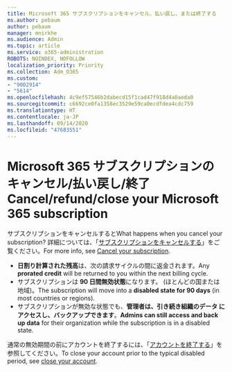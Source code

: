 ```yaml
---
title: Microsoft 365 サブスクリプションをキャンセル、払い戻し、または終了する
ms.author: pebaum
author: pebaum
manager: mnirkhe
ms.audience: Admin
ms.topic: article
ms.service: o365-administration
ROBOTS: NOINDEX, NOFOLLOW
localization_priority: Priority
ms.collection: Adm_O365
ms.custom:
- "9002914"
- "5614"
ms.openlocfilehash: 4c9ef57546b2dabecd15f1cad47f918d4a0aeda0
ms.sourcegitcommit: c6692ce0fa1358ec3529e59ca0ecdfdea4cdc759
ms.translationtype: HT
ms.contentlocale: ja-JP
ms.lasthandoff: 09/14/2020
ms.locfileid: "47683551"
---
```

# <a name="cancelrefundclose-your-microsoft-365-subscription"></a><span data-ttu-id="8b565-102">Microsoft 365 サブスクリプションのキャンセル/払い戻し/終了</span><span class="sxs-lookup"><span data-stu-id="8b565-102">Cancel/refund/close your Microsoft 365 subscription</span></span>

<span data-ttu-id="8b565-103">サブスクリプションをキャンセルすると</span><span class="sxs-lookup"><span data-stu-id="8b565-103">What happens when you cancel your subscription?</span></span> <span data-ttu-id="8b565-104">詳細については、「[サブスクリプションをキャンセルする](https://docs.microsoft.com/microsoft-365/commerce/subscriptions/cancel-your-subscription?view=o365-worldwide)」をご覧ください。</span><span class="sxs-lookup"><span data-stu-id="8b565-104">For more info, see [Cancel your subscription](https://docs.microsoft.com/microsoft-365/commerce/subscriptions/cancel-your-subscription?view=o365-worldwide).</span></span>

- <span data-ttu-id="8b565-105">**日割り計算された残高**は、次の請求サイクルの間に返金されます。</span><span class="sxs-lookup"><span data-stu-id="8b565-105">Any **prorated credit** will be returned to you within the next billing cycle.</span></span>
- <span data-ttu-id="8b565-106">サブスクリプションは **90 日間無効状態**になります。 (ほとんどの国または地域)。</span><span class="sxs-lookup"><span data-stu-id="8b565-106">The subscription will move into a **disabled state for 90 days** (in most countries or regions).</span></span>
- <span data-ttu-id="8b565-107">サブスクリプションが無効な状態でも、**管理者は、引き続き組織のデータ にアクセスし、バックアップできます**。</span><span class="sxs-lookup"><span data-stu-id="8b565-107">**Admins can still access and back up data** for their organization while the subscription is in a disabled state.</span></span>

<span data-ttu-id="8b565-108">通常の無効期間の前にアカウントを終了するには、「[アカウントを終了する](https://docs.microsoft.com/microsoft-365/commerce/close-your-account?view=o365-worldwide)」を参照してください。</span><span class="sxs-lookup"><span data-stu-id="8b565-108">To close your account prior to the typical disabled period, see [close your account](https://docs.microsoft.com/microsoft-365/commerce/close-your-account?view=o365-worldwide).</span></span>

